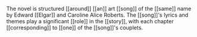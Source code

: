 The novel is structured [[around]] [[an]] art [[song]] of the [[same]] name by Edward [[Elgar]] and Caroline Alice Roberts. The [[song]]'s lyrics and themes play a significant [[role]] in the [[story]], with each chapter [[corresponding]] to [[one]] of the [[song]]'s couplets.